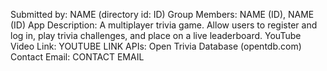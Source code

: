 Submitted by: NAME (directory id: ID)
Group Members: NAME (ID), NAME (ID)
App Description: A multiplayer trivia game. Allow users to register and log in, play trivia challenges, and place on a live leaderboard.
YouTube Video Link: YOUTUBE LINK
APIs: Open Trivia Database (opentdb.com)
Contact Email:  CONTACT EMAIL
